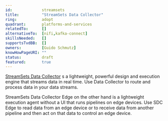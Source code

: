 ```yaml
---
id:				streamsets
title:      	"StreamSets Data Collector"
ring:       	adopt
quadrant:   	platforms-and-services
relatedTo:		[]
alternativeTo:	[nifi,kafka-connect]
skillsNeeded:	[]
supportsTvdBB:	[]
owners:         [Guido Schmutz]
knowHowPageURI:	""   
status:			draft
featured:       true
---
```


[StreamSets Data Collector](https://streamsets.com/products/dataops-platform/data-collector/) s a lightweight, powerful design and execution engine that streams data in real time. Use Data Collector to route and process data in your data streams. 

StreamSets Data Collector Edge on the other hand is a lightweight execution agent without a UI that runs pipelines on edge devices. Use SDC Edge to read data from an edge device or to receive data from another pipeline and then act on that data to control an edge device.   
